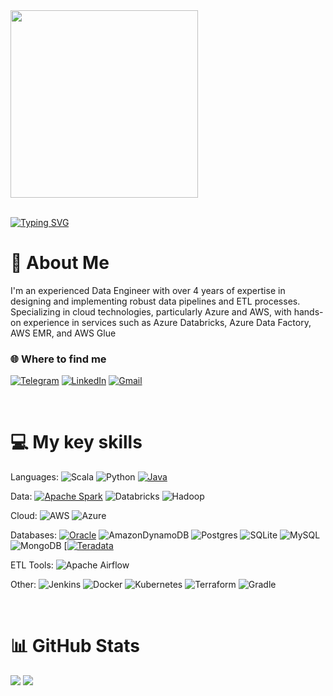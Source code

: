 <img src="https://github.com/Anmol-Baranwal/Cool-GIFs-For-GitHub/assets/74038190/219bcc70-f5dc-466b-9a60-29653d8e8433" width="300">

<br>
<br>

[![Typing SVG](https://readme-typing-svg.herokuapp.com?font=Montserrat&size=30&duration=4000&pause=1000&color=F7F7F7&repeat=false&width=700&lines=Hi+there!+%F0%9F%91%8B++I'm+Anatolii+Siuniaev)](https://git.io/typing-svg)


# 💫 About Me
I'm an experienced Data Engineer with over 4 years of expertise in designing and implementing robust data pipelines and ETL processes. Specializing in cloud technologies, particularly Azure and AWS, with hands-on experience in services such as Azure Databricks, Azure Data Factory, AWS EMR, and AWS Glue

### 🌐 Where to find me
[![Telegram](https://img.shields.io/badge/Telegram-2CA5E0?style=for-the-badge&logo=telegram&logoColor=white)](https://t.me/aa_sun) [![LinkedIn](https://img.shields.io/badge/LinkedIn-%230077B5.svg?style=for-the-badge&logo=linkedin&logoColor=white)](https://www.linkedin.com/in/aa-sun/) [![Gmail](https://img.shields.io/badge/Gmail-D14836?style=for-the-badge&logo=gmail&logoColor=white)](mailto:a.a.syunyaev@gmail.com)


<br>

# 💻 My key skills
Languages: 
![Scala](https://img.shields.io/badge/scala-%23DC322F.svg?style=for-the-badge&logo=scala&logoColor=white) ![Python](https://img.shields.io/badge/python-3670A0?style=for-the-badge&logo=python&logoColor=ffdd54) [![Java](https://img.shields.io/badge/Java-%23ED8B00.svg?logo=openjdk&logoColor=white&style=for-the-badge)](#)

Data: 
[![Apache Spark](https://img.shields.io/badge/apache_spark-%23DC322F.svg?style=for-the-badge&logo=ApacheSpark&logoColor=DF581C&color=white)](#) ![Databricks](https://img.shields.io/badge/Databricks-FF3621?style=for-the-badge&logo=Databricks&logoColor=white) ![Hadoop](https://img.shields.io/badge/Hadoop-FF3621?style=for-the-badge&logo=Hadoop&logoColor=white&color=FBF500)


Cloud: 
![AWS](https://img.shields.io/badge/AWS-%23FF9900.svg?style=for-the-badge&logo=amazon-aws&logoColor=white) ![Azure](https://img.shields.io/badge/azure-%230072C6.svg?style=for-the-badge&logo=azure-devops&logoColor=white)

Databases: [![Oracle](https://img.shields.io/badge/Oracle-F80000?logo=oracle&style=for-the-badge&logoColor=fff)](#) ![AmazonDynamoDB](https://img.shields.io/badge/Amazon%20DynamoDB-4053D6?style=for-the-badge&logo=Amazon%20DynamoDB&logoColor=white) ![Postgres](https://img.shields.io/badge/postgres-%23316192.svg?style=for-the-badge&logo=postgresql&logoColor=white) ![SQLite](https://img.shields.io/badge/sqlite-%2307405e.svg?style=for-the-badge&logo=sqlite&logoColor=white) ![MySQL](https://img.shields.io/badge/mysql-%2300f.svg?style=for-the-badge&logo=mysql&logoColor=white) ![MongoDB](https://img.shields.io/badge/MongoDB-%234ea94b.svg?style=for-the-badge&logo=mongodb&logoColor=white) [[![Teradata](https://img.shields.io/badge/Teradata-F37440?logo=teradata&logoColor=fff&style=for-the-badge)](#)
 
ETL Tools: 
![Apache Airflow](https://img.shields.io/badge/Apache%20Airflow-017CEE?style=for-the-badge&logo=Apache%20Airflow&logoColor=white) 

Other: ![Jenkins](https://img.shields.io/badge/jenkins-%232C5263.svg?style=for-the-badge&logo=jenkins&logoColor=white)  ![Docker](https://img.shields.io/badge/docker-%230db7ed.svg?style=for-the-badge&logo=docker&logoColor=white) ![Kubernetes](https://img.shields.io/badge/kubernetes-%23326ce5.svg?style=for-the-badge&logo=kubernetes&logoColor=white) ![Terraform](https://img.shields.io/badge/terraform-%235835CC.svg?style=for-the-badge&logo=terraform&logoColor=white) ![Gradle](https://img.shields.io/badge/Gradle-02303A.svg?style=for-the-badge&logo=Gradle&logoColor=white)

<br>

# 📊 GitHub Stats
![](https://github-readme-stats.vercel.app/api/top-langs/?username=glincow&theme=dark&hide_border=false&include_all_commits=true&count_private=false&layout=compact)
![](https://github-readme-streak-stats.herokuapp.com/?user=glincow&theme=dark&hide_border=false)<br/>


